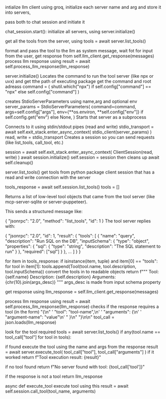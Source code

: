 intialize llm client using groq, initialize each server name and arg and store it into servers,

pass both to chat session  and initiate it 

chat_session.start(): 
initialize all servers, using server.initialize() 


get all the tools from the server, using tools = await server.list_tools()


format and pass the tool to the llm as system message, wait fot for input from the user, get response from  self.llm_client.get_response(messages)
process llm response using result = await self.process_llm_response(llm_response)

server.initialize()
Locates the command to run the tool server (like npx or uvx) and get tthe path of executing package 
get the command and root adreass 
command = (
            shutil.which("npx")
            if self.config["command"] == "npx"
            else self.config["command"]
        )

creates StdioServerParameters using name,arg and optional env
server_params = StdioServerParameters(
            command=command,
            args=self.config["args"],
            env={**os.environ, **self.config["env"]}
            if self.config.get("env")
            else None,
        )
Starts that server as a subprocess

Connects to it using stdin/stdout pipes (read and write)
stdio_transport = await self.exit_stack.enter_async_context(
                stdio_client(server_params)
            )
            read, write = stdio_transport
Creates a session so you can send requests (like list_tools, call_tool, etc.)

session = await self.exit_stack.enter_async_context(
                ClientSession(read, write)
            )
            await session.initialize()
            self.session = session
then cleans up await self.cleanup()

server.list_tools()
get tools from python package client session that has a read and write connection with the server 

tools_response = await self.session.list_tools()
tools = []

Returns a list of low-level tool objects that came from the tool server (like mcp-server-sqlite or server-puppeteer).

This sends a structured message like:

{
  "jsonrpc": "2.0",
  "method": "list_tools",
  "id": 1
}
The tool server replies with:

{
  "jsonrpc": "2.0",
  "id": 1,
  "result": {
    "tools": [
      {
        "name": "query",
        "description": "Run SQL on the DB",
        "inputSchema": {
          "type": "object",
          "properties": {
            "sql": {
              "type": "string",
              "description": "The SQL statement to run"
            }
          },
          "required": ["sql"]
        }
      },
      ...
    ]
  }
}

for item in tools_response:
            if isinstance(item, tuple) and item[0] == "tools":
                for tool in item[1]:
                    tools.append(Tool(tool.name, tool.description, tool.inputSchema))
convert the tools in to readable objects 
        return f"""
Tool: {self.name}
Description: {self.description}
Arguments:
{chr(10).join(args_desc)}
"""
args_desc is made from input schema property

get response using 
llm_response = self.llm_client.get_response(messages)

process llm response using 
result = await self.process_llm_response(llm_response)
checks if the response requires a tool (in the form)
"{\n"
                '    "tool": "tool-name",\n'
                '    "arguments": {\n'
                '        "argument-name": "value"\n'
                "    }\n"
                "}\n\n"
tool_call = json.loads(llm_response)

look for the tool required 
tools = await server.list_tools()
                    if any(tool.name == tool_call["tool"] for tool in tools):

if found execute the tool using the name and args from the response
result = await server.execute_tool(
                                tool_call["tool"], tool_call["arguments"]
                            )
if it worked 
return f"Tool execution result: {result}"

if no tool found return f"No server found with tool: {tool_call['tool']}"

if the response is not a tool return llm_response

async def execute_tool 
execute tool using this 
result = await self.session.call_tool(tool_name, arguments)